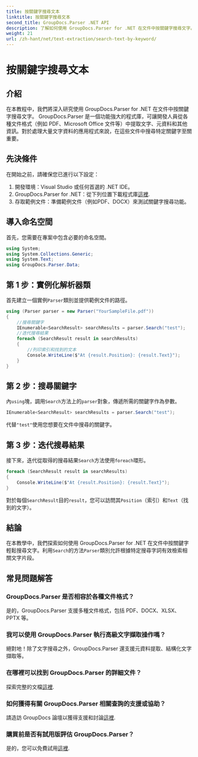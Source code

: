 ```yaml
---
title: 按關鍵字搜尋文本
linktitle: 按關鍵字搜尋文本
second_title: GroupDocs.Parser .NET API
description: 了解如何使用 GroupDocs.Parser for .NET 在文件中按關鍵字搜尋文字。輕鬆有效率地提取相關內容。
weight: 21
url: /zh-hant/net/text-extraction/search-text-by-keyword/
---
```


# 按關鍵字搜尋文本

## 介紹
在本教程中，我們將深入研究使用 GroupDocs.Parser for .NET 在文件中按關鍵字搜尋文字。 GroupDocs.Parser 是一個功能強大的程式庫，可讓開發人員從各種文件格式（例如 PDF、Microsoft Office 文件等）中提取文字、元資料和其他資訊。對於處理大量文字資料的應用程式來說，在這些文件中搜尋特定關鍵字至關重要。
## 先決條件
在開始之前，請確保您已進行以下設定：
1. 開發環境：Visual Studio 或任何首選的 .NET IDE。
2.  GroupDocs.Parser for .NET：從下列位置下載程式庫[這裡](https://releases.groupdocs.com/parser/net/).
3. 存取範例文件：準備範例文件（例如PDF、DOCX）來測試關鍵字搜尋功能。

## 導入命名空間
首先，您需要在專案中包含必要的命名空間。
```csharp
using System;
using System.Collections.Generic;
using System.Text;
using GroupDocs.Parser.Data;
```
## 第 1 步：實例化解析器類
首先建立一個實例`Parser`類別並提供範例文件的路徑。
```csharp
using (Parser parser = new Parser("YourSampleFile.pdf"))
{
    //搜尋關鍵字
    IEnumerable<SearchResult> searchResults = parser.Search("test");
    //迭代搜尋結果
    foreach (SearchResult result in searchResults)
    {
        //列印索引和找到的文本
        Console.WriteLine($"At {result.Position}: {result.Text}");
    }
}
```
## 第 2 步：搜尋關鍵字
內`using`塊，調用`Search`方法上的`parser`對象，傳遞所需的關鍵字作為參數。
```csharp
IEnumerable<SearchResult> searchResults = parser.Search("test");
```
代替`"test"`使用您想要在文件中搜尋的關鍵字。
## 第 3 步：迭代搜尋結果
接下來，迭代從取得的搜尋結果`Search`方法使用`foreach`環形。
```csharp
foreach (SearchResult result in searchResults)
{
    Console.WriteLine($"At {result.Position}: {result.Text}");
}
```
對於每個`SearchResult`目的`result`，您可以訪問其`Position`（索引）和`Text`（找到的文字）。

## 結論
在本教學中，我們探索如何使用 GroupDocs.Parser for .NET 在文件中按關鍵字輕鬆搜尋文字。利用`Search`的方法`Parser`類別允許根據特定搜尋字詞有效檢索相關文字片段。

## 常見問題解答
### GroupDocs.Parser 是否相容於各種文件格式？
是的，GroupDocs.Parser 支援多種文件格式，包括 PDF、DOCX、XLSX、PPTX 等。
### 我可以使用 GroupDocs.Parser 執行高級文字擷取操作嗎？
絕對地！除了文字搜尋之外，GroupDocs.Parser 還支援元資料提取、結構化文字擷取等。
### 在哪裡可以找到 GroupDocs.Parser 的詳細文件？
探索完整的文檔[這裡](https://tutorials.groupdocs.com/parser/net/).
### 如何獲得有關 GroupDocs.Parser 相關查詢的支援或協助？
請造訪 GroupDocs 論壇以獲得支援和討論[這裡](https://forum.groupdocs.com/c/parser/17).
### 購買前是否有試用版評估 GroupDocs.Parser？
是的，您可以免費試用[這裡](https://releases.groupdocs.com/).